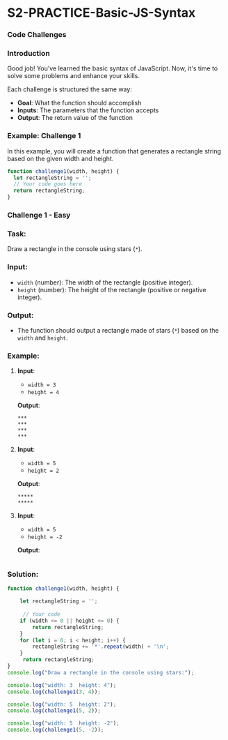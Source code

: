# S2-PRACTICE-Basic-JS-Syntax
### Code Challenges 

### Introduction

Good job! You’ve learned the basic syntax of JavaScript. Now, it's time to solve some problems and enhance your skills.

Each challenge is structured the same way:

- **Goal**: What the function should accomplish
- **Inputs**: The parameters that the function accepts
- **Output**: The return value of the function

### Example: Challenge 1

In this example, you will create a function that generates a rectangle string based on the given width and height.

```js
function challenge1(width, height) {
  let rectangleString = '';
  // Your code goes here
  return rectangleString;
}
```
### Challenge 1 - Easy

### Task:
Draw a rectangle in the console using stars (`*`).

### Input:

- `width` (number): The width of the rectangle (positive integer).
- `height` (number): The height of the rectangle (positive or negative integer).

### Output:

- The function should output a rectangle made of stars (`*`) based on the `width` and `height`.

### Example:

1. **Input**:
   - `width = 3`
   - `height = 4`

   **Output**:
   ```plaintext
   ***
   ***
   ***
   ***
   ```
2. **Input**:
   - `width = 5`
   - `height = 2`

   **Output**:
   ```plaintext
   *****
   ***** 
   ```
3. **Input**:
   - `width = 5`
   - `height = -2`

   **Output**:
   ```plaintext
   
   ```
### Solution:
```js
function challenge1(width, height) { 

    let rectangleString = ''; 
    
     // Your code 
    if (width <= 0 || height <= 0) {
        return rectangleString;
    }
    for (let i = 0; i < height; i++) {
        rectangleString += '*'.repeat(width) + '\n';
    }
     return rectangleString; 
}
console.log("Draw a rectangle in the console using stars:");

console.log("width: 3  height: 4");
console.log(challenge1(3, 4)); 

console.log("width: 5  height: 2");
console.log(challenge1(5, 2)); 

console.log("width: 5  height: -2");
console.log(challenge1(5, -2)); 
```

